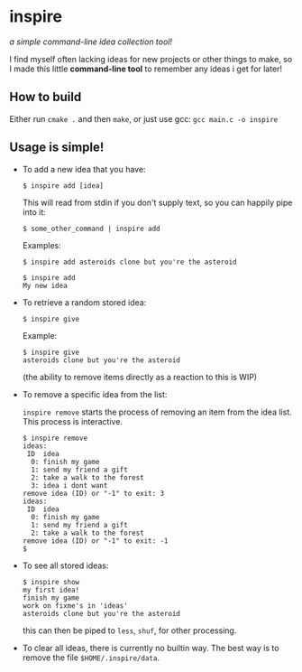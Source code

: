 # inspire

*a simple command-line idea collection tool!*


I find myself often lacking ideas for new projects or other things to make, so I made this little **command-line tool** to remember any ideas i get for later!

## How to build

Either run `cmake .` and then `make`, or just use gcc: `gcc main.c -o inspire`

## Usage is simple!

* To add a new idea that you have:

    ```
    $ inspire add [idea]
    ```

    This will read from stdin if you don't supply text, so you can happily pipe into it:
    ```
    $ some_other_command | inspire add
    ```

    Examples:

    ```
    $ inspire add asteroids clone but you're the asteroid
    ```
    ```
    $ inspire add
    My new idea
    ```

* To retrieve a random stored idea:
    
    ```
    $ inspire give
    ```

    Example:

    ```
    $ inspire give
    asteroids clone but you're the asteroid
    ```

    (the ability to remove items directly as a reaction to this is WIP)

* To remove a specific idea from the list:
    
    `inspire remove` starts the process of removing an item from the idea list. This process is interactive.

    ```
    $ inspire remove
    ideas:
     ID  idea
      0: finish my game
      1: send my friend a gift
      2: take a walk to the forest
      3: idea i dont want
    remove idea (ID) or "-1" to exit: 3
    ideas:
     ID  idea
      0: finish my game
      1: send my friend a gift
      2: take a walk to the forest
    remove idea (ID) or "-1" to exit: -1
    $ 
    ```

* To see all stored ideas:
    
    ```
    $ inspire show
    my first idea!
    finish my game
    work on fixme's in 'ideas'
    asteroids clone but you're the asteroid
    ```

    this can then be piped to `less`, `shuf`, for other processing. 


* To clear all ideas, there is currently no builtin way. The best way is to remove the file `$HOME/.inspire/data`.
